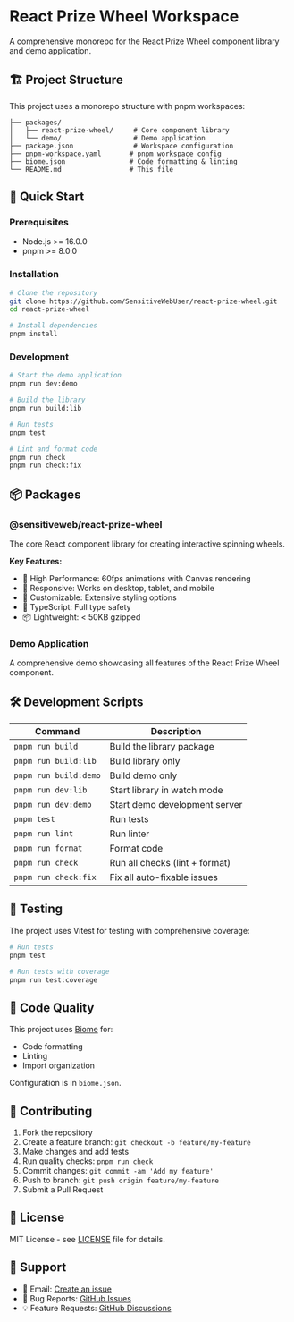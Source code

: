 # React Prize Wheel Workspace

A comprehensive monorepo for the React Prize Wheel component library and demo application.

## 🏗️ Project Structure

This project uses a monorepo structure with pnpm workspaces:

```
├── packages/
│   ├── react-prize-wheel/     # Core component library
│   └── demo/                  # Demo application
├── package.json               # Workspace configuration
├── pnpm-workspace.yaml       # pnpm workspace config
├── biome.json                # Code formatting & linting
└── README.md                 # This file
```

## 🚀 Quick Start

### Prerequisites

- Node.js >= 16.0.0
- pnpm >= 8.0.0

### Installation

```bash
# Clone the repository
git clone https://github.com/SensitiveWebUser/react-prize-wheel.git
cd react-prize-wheel

# Install dependencies
pnpm install
```

### Development

```bash
# Start the demo application
pnpm run dev:demo

# Build the library
pnpm run build:lib

# Run tests
pnpm test

# Lint and format code
pnpm run check
pnpm run check:fix
```

## 📦 Packages

### @sensitiveweb/react-prize-wheel

The core React component library for creating interactive spinning wheels.

**Key Features:**

- 🎯 High Performance: 60fps animations with Canvas rendering
- 📱 Responsive: Works on desktop, tablet, and mobile
- 🎨 Customizable: Extensive styling options
- 🔧 TypeScript: Full type safety
- 📦 Lightweight: < 50KB gzipped

### Demo Application

A comprehensive demo showcasing all features of the React Prize Wheel component.

## 🛠️ Development Scripts

| Command | Description |
|---------|-------------|
| `pnpm run build` | Build the library package |
| `pnpm run build:lib` | Build library only |
| `pnpm run build:demo` | Build demo only |
| `pnpm run dev:lib` | Start library in watch mode |
| `pnpm run dev:demo` | Start demo development server |
| `pnpm test` | Run tests |
| `pnpm run lint` | Run linter |
| `pnpm run format` | Format code |
| `pnpm run check` | Run all checks (lint + format) |
| `pnpm run check:fix` | Fix all auto-fixable issues |

## 🧪 Testing

The project uses Vitest for testing with comprehensive coverage:

```bash
# Run tests
pnpm test

# Run tests with coverage
pnpm run test:coverage
```

## 🔧 Code Quality

This project uses [Biome](https://biomejs.dev/) for:

- Code formatting
- Linting
- Import organization

Configuration is in `biome.json`.

## 📝 Contributing

1. Fork the repository
2. Create a feature branch: `git checkout -b feature/my-feature`
3. Make changes and add tests
4. Run quality checks: `pnpm run check`
5. Commit changes: `git commit -am 'Add my feature'`
6. Push to branch: `git push origin feature/my-feature`
7. Submit a Pull Request

## 📄 License

MIT License - see [LICENSE](LICENSE) file for details.

## 🤝 Support

- 📧 Email: [Create an issue](https://github.com/SensitiveWebUser/react-prize-wheel/issues)
- 🐛 Bug Reports: [GitHub Issues](https://github.com/SensitiveWebUser/react-prize-wheel/issues)
- 💡 Feature Requests: [GitHub Discussions](https://github.com/SensitiveWebUser/react-prize-wheel/discussions)
